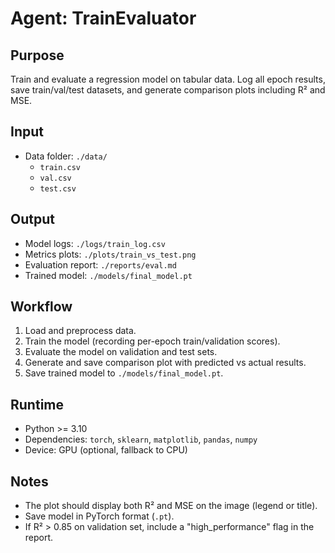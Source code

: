 # Agent: TrainEvaluator

## Purpose
Train and evaluate a regression model on tabular data. Log all epoch results, save train/val/test datasets, and generate comparison plots including R² and MSE.

## Input
- Data folder: `./data/`
  - `train.csv`
  - `val.csv`
  - `test.csv`

## Output
- Model logs: `./logs/train_log.csv`
- Metrics plots: `./plots/train_vs_test.png`
- Evaluation report: `./reports/eval.md`
- Trained model: `./models/final_model.pt`

## Workflow
1. Load and preprocess data.
2. Train the model (recording per-epoch train/validation scores).
3. Evaluate the model on validation and test sets.
4. Generate and save comparison plot with predicted vs actual results.
5. Save trained model to `./models/final_model.pt`.

## Runtime
- Python >= 3.10
- Dependencies: `torch`, `sklearn`, `matplotlib`, `pandas`, `numpy`
- Device: GPU (optional, fallback to CPU)

## Notes
- The plot should display both R² and MSE on the image (legend or title).
- Save model in PyTorch format (`.pt`).
- If R² > 0.85 on validation set, include a "high_performance" flag in the report.
